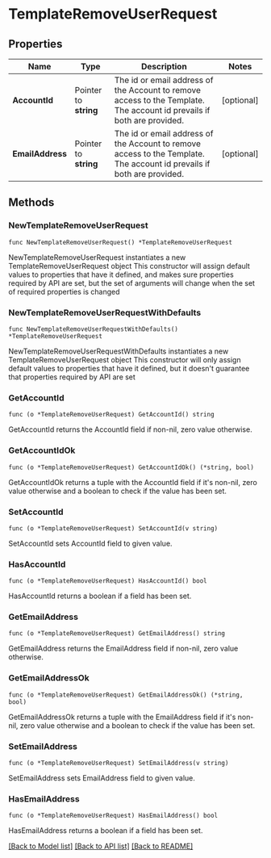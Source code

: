 # TemplateRemoveUserRequest

## Properties

Name | Type | Description | Notes
------------ | ------------- | ------------- | -------------
**AccountId** | Pointer to **string** | The id or email address of the Account to remove access to the Template. The account id prevails if both are provided. | [optional] 
**EmailAddress** | Pointer to **string** | The id or email address of the Account to remove access to the Template. The account id prevails if both are provided. | [optional] 

## Methods

### NewTemplateRemoveUserRequest

`func NewTemplateRemoveUserRequest() *TemplateRemoveUserRequest`

NewTemplateRemoveUserRequest instantiates a new TemplateRemoveUserRequest object
This constructor will assign default values to properties that have it defined,
and makes sure properties required by API are set, but the set of arguments
will change when the set of required properties is changed

### NewTemplateRemoveUserRequestWithDefaults

`func NewTemplateRemoveUserRequestWithDefaults() *TemplateRemoveUserRequest`

NewTemplateRemoveUserRequestWithDefaults instantiates a new TemplateRemoveUserRequest object
This constructor will only assign default values to properties that have it defined,
but it doesn't guarantee that properties required by API are set

### GetAccountId

`func (o *TemplateRemoveUserRequest) GetAccountId() string`

GetAccountId returns the AccountId field if non-nil, zero value otherwise.

### GetAccountIdOk

`func (o *TemplateRemoveUserRequest) GetAccountIdOk() (*string, bool)`

GetAccountIdOk returns a tuple with the AccountId field if it's non-nil, zero value otherwise
and a boolean to check if the value has been set.

### SetAccountId

`func (o *TemplateRemoveUserRequest) SetAccountId(v string)`

SetAccountId sets AccountId field to given value.

### HasAccountId

`func (o *TemplateRemoveUserRequest) HasAccountId() bool`

HasAccountId returns a boolean if a field has been set.

### GetEmailAddress

`func (o *TemplateRemoveUserRequest) GetEmailAddress() string`

GetEmailAddress returns the EmailAddress field if non-nil, zero value otherwise.

### GetEmailAddressOk

`func (o *TemplateRemoveUserRequest) GetEmailAddressOk() (*string, bool)`

GetEmailAddressOk returns a tuple with the EmailAddress field if it's non-nil, zero value otherwise
and a boolean to check if the value has been set.

### SetEmailAddress

`func (o *TemplateRemoveUserRequest) SetEmailAddress(v string)`

SetEmailAddress sets EmailAddress field to given value.

### HasEmailAddress

`func (o *TemplateRemoveUserRequest) HasEmailAddress() bool`

HasEmailAddress returns a boolean if a field has been set.


[[Back to Model list]](../README.md#documentation-for-models) [[Back to API list]](../README.md#documentation-for-api-endpoints) [[Back to README]](../README.md)


